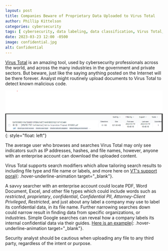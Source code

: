 ```yaml
---
layout: post
title: Companies Beware of Proprietary Data Uploaded to Virus Total
author: Phillip Kittelson
categories: cybersecurity
tags: [ cybersecurity, data labeling, data classification, Virus Total, proprietary  ]
date: 2023-03-23 12:00 -0500
image: confidential.jpg
alt: Confidential
---
```

[Virus Total](https://www.virustotal.com) is an amazing tool, used by cybersecurity professionals across the world, and across the many industries in the government and private sectors. But beware, just like the saying anything posted on the Internet will be there forever. Analyst might routinely upload documents to Virus Total to detect known malicious code.

![VTImage](./assets/images/blog_photos/VTResults.png){: style="float: left"}

The average user who browses and searches Virus Total may only see indicators such as IP addresses, hashes, and file names, however, anyone with an enterprise account can download the uploaded content.

Virus Total supports search modifiers which allow tailoring search results to including file type and file name or labels, and more here on [VT's support poral](https://support.virustotal.com/hc/en-us/articles/360001385897-File-search-modifiers){: .hover-underline-animation target="_blank"}.

A savvy searcher with an enterprise account could locate PDF, Word Document, Excel, and other file types which could include words such as _restricted_, _proprietary_, _confidential_, _Confidential PII_, _Attorney-Client Privileged_, _Restricted_, and just about any label a company may use to label its confidential data, in its file name. Further narrowing searches down could narrow result in finding data from specific organizations, or industries. Simple Google searches can reveal how a company labels its internal confidential data via their guides. [Here is an example](https://www.premera.com/documents/030658.pdf){: .hover-underline-animation target="_blank"}.

Security analyst should be cautious when uploading any file to any third party, regardless of the intent or purpose.